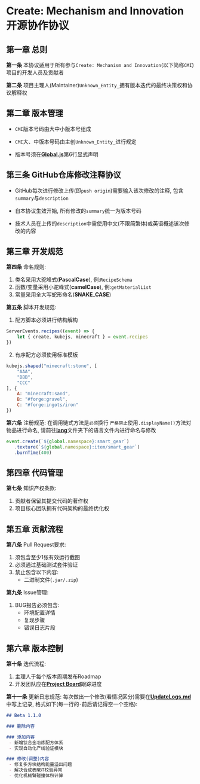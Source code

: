 # Create: Mechanism and Innovation 开源协作协议

## 第一章 总则

**第一条** 本协议适用于所有参与`Create: Mechanism and Innovation`(以下简称`CMI`)项目的开发人员及贡献者

**第二条** 项目主理人(Maintainer)`Unknown_Entity_`拥有版本迭代的最终决策权和协议解释权

## 第二章 版本管理

 - `CMI`版本号码由大中小版本号组成

 - `CMI`大、中版本号码由主创`Unknown_Entity_`进行规定

 - 版本号须在[**Global.js**](kubejs/startup_scripts/Global.js)第6行显式声明

## **第三条** GitHub仓库修改注释协议

 - GitHub每次进行修改上传(即`push origin`)需要输入该次修改的注释, 包含`summary`与`description`

 - 自本协议生效开始, 所有修改的`summary`统一为版本号码

 - 技术人员在上传的`description`中需使用中文(不限简繁体)或英语概述该次修改的内容

## 第三章 开发规范

**第四条** 命名规则:
1. 类名采用大驼峰式(**PascalCase**), 例:`RecipeSchema`
2. 函数/变量采用小驼峰式(**camelCase**), 例:`getMaterialList`
3. 常量采用全大写蛇形命名(**SNAKE_CASE**)

**第五条** 脚本开发规范:
1. 配方脚本必须进行结构解构

```js
ServerEvents.recipes((event) => {
    let { create, kubejs, minecraft } = event.recipes
})
```

2. 有序配方必须使用标准模板

```js
kubejs.shaped("minecraft:stone", [
	"AAA",
	"BBB",
	"CCC"
], {
	A: "minecraft:sand",
	B: "#forge:gravel",
	C: "#forge:ingots/iron"
})
```

**第六条** 注册规范:
在调用链式方法是`必须`换行
`严格禁止`使用`.displayName()`方法对物品进行命名, 请前往[**lang**](kubejs/client_scripts/lang)文件夹下的语言文件内进行命名与修改

```js
event.create(`${global.namespace}:smart_gear`)
   .texture(`${global.namespace}:item/smart_gear`)
   .burnTime(400)
```

## 第四章 代码管理

**第七条** 知识产权条款:
1. 贡献者保留其提交代码的著作权
2. 项目核心团队拥有代码架构的最终优化权

## 第五章 贡献流程

**第八条** Pull Request要求:
1. 须包含至少1张有效运行截图
2. 必须通过基础测试套件验证
3. 禁止包含以下内容:
   - 二进制文件(`.jar/.zip`)

**第九条** Issue管理:
1. BUG报告必须包含:
   - 环境配置详情
   - 复现步骤
   - 错误日志片段

## 第六章 版本控制

**第十条** 迭代流程:
1. 主理人于每个版本周期发布Roadmap
2. 开发团队应在[**Project Board**](https://github.com/users/VechniMetel/projects/1)跟踪进度

**第十一条** 更新日志规范:
每次做出一个修改(看情况区分)需要在[**UpdateLogs.md**](UpdateLogs.md)中写上记录, 格式如下(每一行的`-`前后请记得空一个空格):

```markdown
## Beta 1.1.0

### 删除内容

### 添加内容
 - 新增钛合金冶炼配方体系
 - 实现自动化产线验证模块

### 修改(调整)内容
 - 修复多方块结构能量溢出问题
 - 解决合成表NBT校验异常
 - 优化机械臂碰撞体积计算
```
